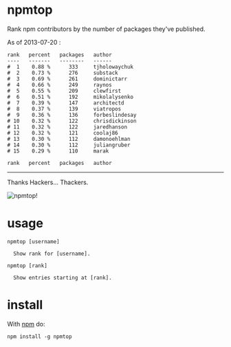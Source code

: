 npmtop
======

Rank npm contributors by the number of packages they've published.

As of 2013-07-20 :

    rank   percent   packages   author
    ----   -------   --------   ------
    #  1    0.88 %      333     tjholowaychuk
    #  2    0.73 %      276     substack
    #  3    0.69 %      261     dominictarr
    #  4    0.66 %      249     raynos
    #  5    0.55 %      209     clewfirst
    #  6    0.51 %      192     mikolalysenko
    #  7    0.39 %      147     architectd
    #  8    0.37 %      139     viatropos
    #  9    0.36 %      136     forbeslindesay
    # 10    0.32 %      122     chrisdickinson
    # 11    0.32 %      122     jaredhanson
    # 12    0.32 %      121     coolaj86
    # 13    0.30 %      112     damonoehlman
    # 14    0.30 %      112     juliangruber
    # 15    0.29 %      110     marak

    rank   percent   packages   author
----   -------   --------   ------


Thanks Hackers... Thackers.

![npmtop!](http://substack.net/images/npmtop.png)

usage
=====

```
npmtop [username]

  Show rank for [username].

npmtop [rank]

  Show entries starting at [rank].
```

install
=======

With [npm](http://npmjs.org) do:

```
npm install -g npmtop
```
